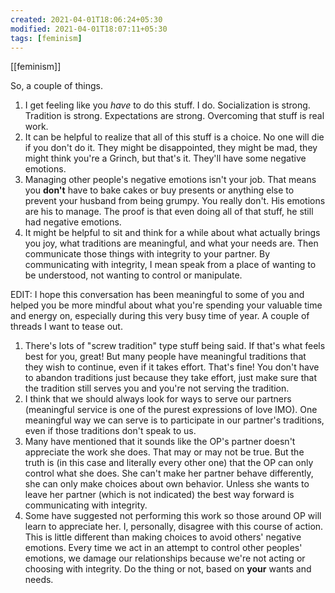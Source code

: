 ```yaml
---
created: 2021-04-01T18:06:24+05:30
modified: 2021-04-01T18:07:11+05:30
tags: [feminism]
---
```

[[feminism]]

 So, a couple of things.

1. I get feeling like you *have* to do this stuff. I do. Socialization is strong. Tradition is strong. Expectations are strong. Overcoming that stuff is real work.
2. It can be helpful to realize that all of this stuff is a choice. No one will die if you don't do it. They might be disappointed, they might be mad, they might think you're a Grinch, but that's it. They'll have some negative emotions.
3. Managing other people's negative emotions isn't your job. That means you **don't** have to bake cakes or buy presents or anything else to prevent your husband from being grumpy. You really don't. His emotions are his to manage. The proof is that even doing all of that stuff, he still had negative emotions.
4. It might be helpful to sit and think for a while about what actually brings you joy, what traditions are meaningful, and what your needs are. Then communicate those things with integrity to your partner. By communicating with integrity, I mean speak from a place of wanting to be understood, not wanting to control or manipulate.

EDIT: I hope this conversation has been meaningful to some of you and helped you be more mindful about what you're spending your valuable time and energy on, especially during this very busy time of year. A couple of threads I want to tease out.

1. There's lots of "screw tradition" type stuff being said. If that's what feels best for you, great! But many people have meaningful traditions that they wish to continue, even if it takes effort. That's fine! You don't have to abandon traditions just because they take effort, just make sure that the tradition still serves you and you're not serving the tradition.
2. I think that we should always look for ways to serve our partners (meaningful service is one of the purest expressions of love IMO). One meaningful way we can serve is to participate in our partner's traditions, even if those traditions don't speak to us. 
3. Many have mentioned that it sounds like the OP's partner doesn't appreciate the work she does. That may or may not be true. But the truth is (in this case and literally every other one) that the OP can only control what she does. She can't make her partner behave differently, she can only make choices about own behavior. Unless she wants to leave her partner (which is not indicated) the best way forward is communicating with integrity.
4. Some have suggested not performing this work so those around OP will learn to appreciate her. I, personally, disagree with this course of action. This is little different than making choices to avoid others' negative emotions. Every time we act in an attempt to control other peoples' emotions, we damage our relationships because we're not acting or choosing with integrity. Do the thing or not, based on **your** wants and needs. 

